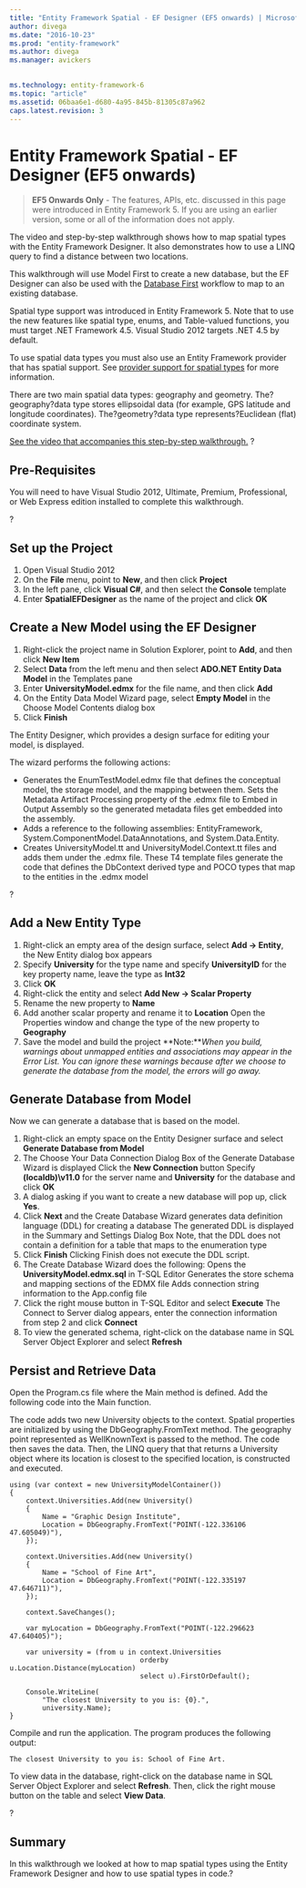 ```yaml
---
title: "Entity Framework Spatial - EF Designer (EF5 onwards) | Microsoft Docs"
author: divega
ms.date: "2016-10-23"
ms.prod: "entity-framework"
ms.author: divega
ms.manager: avickers
 

ms.technology: entity-framework-6
ms.topic: "article"
ms.assetid: 06baa6e1-d680-4a95-845b-81305c87a962
caps.latest.revision: 3
---
```

# Entity Framework Spatial - EF Designer (EF5 onwards)
> **EF5 Onwards Only** - The features, APIs, etc. discussed in this page were introduced in Entity Framework 5. If you are using an earlier version, some or all of the information does not apply.

The video and step-by-step walkthrough shows how to map spatial types with the Entity Framework Designer. It also demonstrates how to use a LINQ query to find a distance between two locations.

This walkthrough will use Model First to create a new database, but the EF Designer can also be used with the [Database First](../ef6/entity-framework-database-first.md) workflow to map to an existing database.

Spatial type support was introduced in Entity Framework 5. Note that to use the new features like spatial type, enums, and Table-valued functions, you must target .NET Framework 4.5. Visual Studio 2012 targets .NET 4.5 by default.

To use spatial data types you must also use an Entity Framework provider that has spatial support. See [provider support for spatial types](../ef6/entity-framework-provider-support-for-spatial-types.md) for more information.

There are two main spatial data types: geography and geometry. The?geography?data type stores ellipsoidal data (for example, GPS latitude and longitude coordinates). The?geometry?data type represents?Euclidean (flat) coordinate system.

[See the video that accompanies this step-by-step walkthrough.](../ef6/entity-framework-spatial-ef-designer-ef5-onwards-video.md)
?

## Pre-Requisites

You will need to have Visual Studio 2012, Ultimate, Premium, Professional, or Web Express edition installed to complete this walkthrough.

?

## Set up the Project

1.  Open Visual Studio 2012
2.  On the **File** menu, point to **New**, and then click **Project**
3.  In the left pane, click **Visual C\#**, and then select the **Console** template
4.  Enter **SpatialEFDesigner** as the name of the project and click **OK**

## Create a New Model using the EF Designer

1.  Right-click the project name in Solution Explorer, point to **Add**, and then click **New Item**
2.  Select **Data** from the left menu and then select **ADO.NET Entity Data Model** in the Templates pane
3.  Enter **UniversityModel.edmx** for the file name, and then click **Add**
4.  On the Entity Data Model Wizard page, select **Empty Model** in the Choose Model Contents dialog box
5.  Click **Finish**

The Entity Designer, which provides a design surface for editing your model, is displayed.

The wizard performs the following actions:

-   Generates the EnumTestModel.edmx file that defines the conceptual model, the storage model, and the mapping between them. Sets the Metadata Artifact Processing property of the .edmx file to Embed in Output Assembly so the generated metadata files get embedded into the assembly.
-   Adds a reference to the following assemblies: EntityFramework, System.ComponentModel.DataAnnotations, and System.Data.Entity.
-   Creates UniversityModel.tt and UniversityModel.Context.tt files and adds them under the .edmx file. These T4 template files generate the code that defines the DbContext derived type and POCO types that map to the entities in the .edmx model

?

## Add a New Entity Type

1.  Right-click an empty area of the design surface, select **Add -&gt; Entity**, the New Entity dialog box appears
2.  Specify **University** for the type name and specify **UniversityID** for the key property name, leave the type as **Int32**
3.  Click **OK**
4.  Right-click the entity and select **Add New -&gt; Scalar Property**
5.  Rename the new property to **Name**
6.  Add another scalar property and rename it to **Location**
    Open the Properties window and change the type of the new property to **Geography**
7.  Save the model and build the project
    **Note:***When you build, warnings about unmapped entities and associations may appear in the Error List. You can ignore these warnings because after we choose to generate the database from the model, the errors will go away.*

## Generate Database from Model

Now we can generate a database that is based on the model.

1.  Right-click an empty space on the Entity Designer surface and select **Generate Database from Model**
2.  The Choose Your Data Connection Dialog Box of the Generate Database Wizard is displayed
    Click the **New Connection** button
    Specify **(localdb)\\v11.0** for the server name and **University** for the database and click **OK**
3.  A dialog asking if you want to create a new database will pop up, click **Yes**.
4.  Click **Next** and the Create Database Wizard generates data definition language (DDL) for creating a database
    The generated DDL is displayed in the Summary and Settings Dialog Box
    Note, that the DDL does not contain a definition for a table that maps to the enumeration type
5.  Click **Finish**
    Clicking Finish does not execute the DDL script.
6.  The Create Database Wizard does the following:
    Opens the **UniversityModel.edmx.sql** in T-SQL Editor
    Generates the store schema and mapping sections of the EDMX file
    Adds connection string information to the App.config file
7.  Click the right mouse button in T-SQL Editor and select **Execute**
    The Connect to Server dialog appears, enter the connection information from step 2 and click **Connect**
8.  To view the generated schema, right-click on the database name in SQL Server Object Explorer and select **Refresh**

## Persist and Retrieve Data

Open the Program.cs file where the Main method is defined. Add the following code into the Main function.

The code adds two new University objects to the context. Spatial properties are initialized by using the DbGeography.FromText method. The geography point represented as WellKnownText is passed to the method. The code then saves the data. Then, the LINQ query that that returns a University object where its location is closest to the specified location, is constructed and executed.

```
using (var context = new UniversityModelContainer()) 
{ 
    context.Universities.Add(new University() 
    { 
        Name = "Graphic Design Institute", 
        Location = DbGeography.FromText("POINT(-122.336106 47.605049)"), 
    }); 
     
    context.Universities.Add(new University() 
    { 
        Name = "School of Fine Art", 
        Location = DbGeography.FromText("POINT(-122.335197 47.646711)"), 
    }); 
 
    context.SaveChanges(); 
 
    var myLocation = DbGeography.FromText("POINT(-122.296623 47.640405)"); 
 
    var university = (from u in context.Universities 
                                orderby u.Location.Distance(myLocation) 
                                select u).FirstOrDefault(); 
 
    Console.WriteLine( 
        "The closest University to you is: {0}.", 
        university.Name); 
}
```

Compile and run the application. The program produces the following output:

```
The closest University to you is: School of Fine Art.
```

To view data in the database, right-click on the database name in SQL Server Object Explorer and select **Refresh**. Then, click the right mouse button on the table and select **View Data**.

?

## Summary

In this walkthrough we looked at how to map spatial types using the Entity Framework Designer and how to use spatial types in code.?
